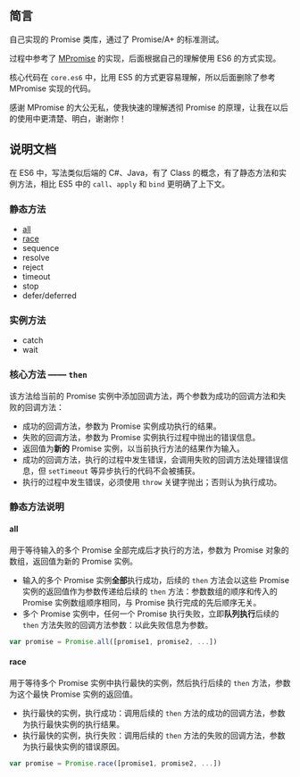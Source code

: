 ## 简言

自己实现的 Promise 类库，通过了 Promise/A+ 的标准测试。

过程中参考了 [MPromise](https://github.com/git-lt/MPromise) 的实现，后面根据自己的理解使用 ES6 的方式实现。

核心代码在 `core.es6` 中，比用 ES5 的方式更容易理解，所以后面删除了参考 MPromise 实现的代码。

感谢 MPromise 的大公无私，使我快速的理解透彻 Promise 的原理，让我在以后的使用中更清楚、明白，谢谢你！

## 说明文档

在 ES6 中，写法类似后端的 C#、Java，有了 Class 的概念，有了静态方法和实例方法，相比 ES5 中的 `call`、`apply` 和 `bind` 更明确了上下文。

### 静态方法

- [all](#all)
- [race](#race)
- sequence
- resolve
- reject
- timeout
- stop
- defer/deferred

### 实例方法

- catch
- wait

### 核心方法 —— `then`

该方法给当前的 Promise 实例中添加回调方法，两个参数为成功的回调方法和失败的回调方法：

- 成功的回调方法，参数为 Promise 实例成功执行的结果。
- 失败的回调方法，参数为 Promise 实例执行过程中抛出的错误信息。
- 返回值为**新的** Promise 实例，以当前执行方法的结果作为输入。
- 成功的回调方法，执行的过程中发生错误，会调用失败的回调方法处理错误信息，但 `setTimeout` 等异步执行的代码不会被捕获。
- 执行的过程中发生错误，必须使用 `throw` 关键字抛出；否则认为执行成功。

### 静态方法说明

#### all

用于等待输入的多个 Promise 全部完成后才执行的方法，参数为 Promise 对象的数组，返回值为新的 Promise 实例。

- 输入的多个 Promise 实例**全部**执行成功，后续的 `then` 方法会以这些 Promise 实例的返回值作为参数传递给后续的 `then` 方法：参数数组的顺序和传入的 Promise 实例数组顺序相同，与 Promise 执行完成的先后顺序无关。
- 多个 Promise 实例中，任何一个 Promise 执行失败，立即**队列执行**后续的 `then` 方法失败的回调方法参数：以此失败信息为参数。

```js
var promise = Promise.all([promise1, promise2, ...])
```

#### race

用于等待多个 Promise 实例中执行最快的实例，然后执行后续的 `then` 方法，参数为这个最快 Promise 实例的返回值。

- 执行最快的实例，执行成功：调用后续的 `then` 方法的成功的回调方法，参数为执行最快实例的执行结果。
- 执行最快的实例，执行失败：调用后续的 `then` 方法的失败的回调方法，参数为执行最快实例的错误原因。

```js
var promise = Promise.race([promise1, promise2, ...])
```
